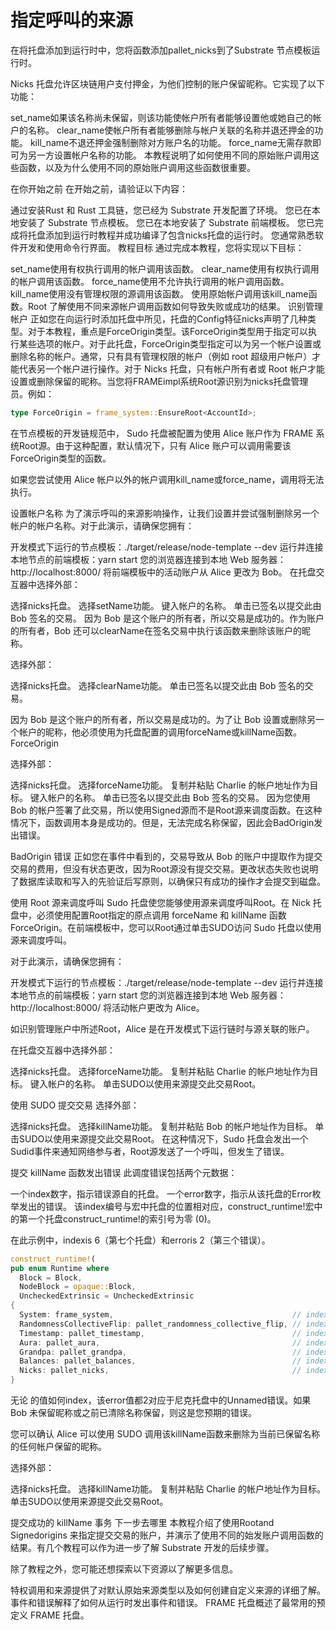 # 指定呼叫的来源
在将托盘添加到运行时中，您将函数添加pallet_nicks到了Substrate 节点模板运行时。

Nicks 托盘允许区块链用户支付押金，为他们控制的账户保留昵称。它实现了以下功能：

set_name如果该名称尚未保留，则该功能使帐户所有者能够设置他或她自己的帐户的名称。
clear_name使帐户所有者能够删除与帐户关联的名称并退还押金的功能。
kill_name不退还押金强制删除对方账户名的功能。
force_name无需存款即可为另一方设置帐户名称的功能。
本教程说明了如何使用不同的原始账户调用这些函数，以及为什么使用不同的原始账户调用这些函数很重要。

在你开始之前
在开始之前，请验证以下内容：

通过安装Rust 和 Rust 工具链，您已经为 Substrate 开发配置了环境。
您已在本地安装了 Substrate 节点模板。
您已在本地安装了 Substrate 前端模板。
您已完成将托盘添加到运行时教程并成功编译了包含nicks托盘的运行时。
您通常熟悉软件开发和使用命令行界面。
教程目标
通过完成本教程，您将实现以下目标：

set_name使用有权执行调用的帐户调用该函数。
clear_name使用有权执行调用的帐户调用该函数。
force_name使用不允许执行调用的帐户调用函数。
kill_name使用没有管理权限的源调用该函数。
使用原始帐户调用该kill_name函数。Root
了解使用不同来源帐户调用函数如何导致失败或成功的结果。
识别管理帐户
正如您在向运行时添加托盘中所见，托盘的Config特征nicks声明了几种类型。对于本教程，重点是ForceOrigin类型。该ForceOrigin类型用于指定可以执行某些选项的帐户。对于此托盘，ForceOrigin类型指定可以为另一个帐户设置或删除名称的帐户。通常，只有具有管理权限的帐户（例如 root 超级用户帐户）才能代表另一个帐户进行操作。对于 Nicks 托盘，只有帐户所有者或 Root 帐户才能设置或删除保留的昵称。当您将FRAMEimpl系统Root源识别为nicks托盘管理员。例如：
```rust
type ForceOrigin = frame_system::EnsureRoot<AccountId>;
```
在节点模板的开发链规范中， Sudo 托盘被配置为使用 Alice 账户作为 FRAME 系统Root源。由于这种配置，默认情况下，只有 Alice 账户可以调用需要该ForceOrigin类型的函数。

如果您尝试使用 Alice 帐户以外的帐户调用kill_name或force_name，调用将无法执行。

设置帐户名称
为了演示呼叫的来源影响操作，让我们设置并尝试强制删除另一个帐户的帐户名称。对于此演示，请确保您拥有：

开发模式下运行的节点模板：./target/release/node-template --dev
运行并连接本地节点的前端模板：yarn start
您的浏览器连接到本地 Web 服务器：http://localhost:8000/
将前端模板中的活动账户从 Alice 更改为 Bob。
在托盘交互器中选择外部：

选择nicks托盘。
选择setName功能。
键入帐户的名称。
单击已签名以提交此由 Bob 签名的交易。
因为 Bob 是这个账户的所有者，所以交易是成功的。作为账户的所有者，Bob 还可以clearName在签名交易中执行该函数来删除该账户的昵称。

选择外部：

选择nicks托盘。
选择clearName功能。
单击已签名以提交此由 Bob 签名的交易。

因为 Bob 是这个账户的所有者，所以交易是成功的。为了让 Bob 设置或删除另一个帐户的昵称，他必须使用为托盘配置的调用forceName或killName函数。ForceOrigin

选择外部：

选择nicks托盘。
选择forceName功能。
复制并粘贴 Charlie 的帐户地址作为目标。
键入帐户的名称。
单击已签名以提交此由 Bob 签名的交易。
因为您使用 Bob 的帐户签署了此交易，所以使用Signed源而不是Root源来调度函数。在这种情况下，函数调用本身是成功的。但是，无法完成名称保留，因此会BadOrigin发出错误。


BadOrigin 错误
正如您在事件中看到的，交易导致从 Bob 的账户中提取作为提交交易的费用，但没有状态更改，因为Root源没有提交交易。更改状态失败也说明了数据库读取和写入的先验证后写原则，以确保只有成功的操作才会提交到磁盘。

使用 Root 源来调度呼叫
Sudo 托盘使您能够使用源来调度呼叫Root。在 Nick 托盘中，必须使用配置Root指定的原点调用 forceName 和 killName 函数ForceOrigin。在前端模板中，您可以Root通过单击SUDO访问 Sudo 托盘以使用源来调度呼叫。

对于此演示，请确保您拥有：

开发模式下运行的节点模板：./target/release/node-template --dev
运行并连接本地节点的前端模板：yarn start
您的浏览器连接到本地 Web 服务器：http://localhost:8000/
将活动帐户更改为 Alice。

如识别管理账户中所述Root，Alice 是在开发模式下运行链时与源关联的账户。

在托盘交互器中选择外部：

选择nicks托盘。
选择forceName功能。
复制并粘贴 Charlie 的帐户地址作为目标。
键入帐户的名称。
单击SUDO以使用来源提交此交易Root。

使用 SUDO 提交交易
选择外部：

选择nicks托盘。
选择killName功能。
复制并粘贴 Bob 的帐户地址作为目标。
单击SUDO以使用来源提交此交易Root。
在这种情况下，Sudo 托盘会发出一个Sudid事件来通知网络参与者，Root源发送了一个呼叫，但发生了错误。


提交 killName 函数发出错误
此调度错误包括两个元数据：

一个index数字，指示错误源自的托盘。
一个error数字，指示从该托盘的Error枚举发出的错误。
该index编号与宏中托盘的位置相对应，construct_runtime!宏中的第一个托盘construct_runtime!的索引号为零 (0)。

在此示例中，indexis 6（第七个托盘）和erroris 2（第三个错误）。
```rust
construct_runtime!(
pub enum Runtime where
  Block = Block,
  NodeBlock = opaque::Block,
  UncheckedExtrinsic = UncheckedExtrinsic
{
  System: frame_system,                                        // index 0
  RandomnessCollectiveFlip: pallet_randomness_collective_flip, // index 1
  Timestamp: pallet_timestamp,                                 // index 2
  Aura: pallet_aura,                                           // index 3
  Grandpa: pallet_grandpa,                                     // index 4
  Balances: pallet_balances,                                   // index 5
  Nicks: pallet_nicks,                                         // index 6
}
```

无论 的值如何index，该error值都2对应于尼克托盘中的Unnamed错误。如果 Bob 未保留昵称或之前已清除名称保留，则这是您预期的错误。

您可以确认 Alice 可以使用 SUDO 调用该killName函数来删除为当前已保留名称的任何帐户保留的昵称。

选择外部：

选择nicks托盘。
选择killName功能。
复制并粘贴 Charlie 的帐户地址作为目标。
单击SUDO以使用来源提交此交易Root。

提交成功的 killName 事务
下一步去哪里
本教程介绍了使用Rootand Signedorigins 来指定提交交易的账户，并演示了使用不同的始发账户调用函数的结果。有几个教程可以作为进一步了解 Substrate 开发的后续步骤。

除了教程之外，您可能还想探索以下资源以了解更多信息。

特权调用和来源提供了对默认原始来源类型以及如何创建自定义来源的详细了解。
事件和错误解释了如何从运行时发出事件和错误。
FRAME 托盘概述了最常用的预定义 FRAME 托盘。
